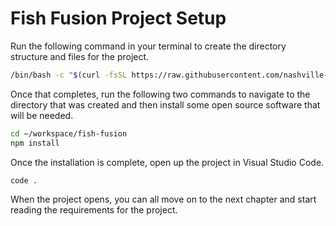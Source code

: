 # Fish Fusion Project Setup

Run the following command in your terminal to create the directory structure and files for the project.

```sh
/bin/bash -c "$(curl -fsSL https://raw.githubusercontent.com/nashville-software-school/course-bash-scripts/main/client/fish-fusion-setup.sh)"
```

Once that completes, run the following two commands to navigate to the directory that was created and then install some open source software that will be needed.

```sh
cd ~/workspace/fish-fusion
npm install
```

Once the installation is complete, open up the project in Visual Studio Code.

```sh
code .
```

When the project opens, you can all move on to the next chapter and start reading the requirements for the project.
